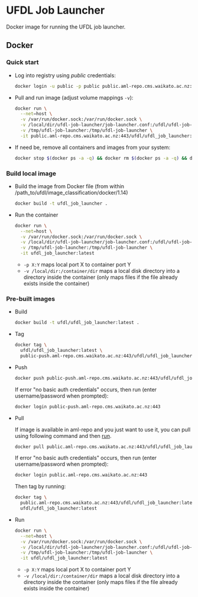 # UFDL Job Launcher

Docker image for running the UFDL job launcher.
 

## Docker

### Quick start

* Log into registry using *public* credentials:

  ```bash
  docker login -u public -p public public.aml-repo.cms.waikato.ac.nz:443 
  ```

* Pull and run image (adjust volume mappings `-v`):

  ```bash
  docker run \
    --net=host \
    -v /var/run/docker.sock:/var/run/docker.sock \
    -v /local/dir/ufdl-job-launcher/job-launcher.conf:/ufdl/ufdl-job-launcher/examples/job-launcher-example.conf \
    -v /tmp/ufdl-job-launcher:/tmp/ufdl-job-launcher \
    -it public.aml-repo.cms.waikato.ac.nz:443/ufdl/ufdl_job_launcher:latest
  ```

* If need be, remove all containers and images from your system:

  ```bash
  docker stop $(docker ps -a -q) && docker rm $(docker ps -a -q) && docker system prune -a
  ```


### Build local image

* Build the image from Docker file (from within /path_to/ufdl/image_classification/docker/1.14)

  ```bash
  docker build -t ufdl_job_launcher .
  ```

* Run the container

  ```bash
  docker run \
    --net=host \
    -v /var/run/docker.sock:/var/run/docker.sock \
    -v /local/dir/ufdl-job-launcher/job-launcher.conf:/ufdl/ufdl-job-launcher/examples/job-launcher-example.conf \
    -v /tmp/ufdl-job-launcher:/tmp/ufdl-job-launcher \
    -it ufdl_job_launcher:latest
  ```
  * `-p X:Y` maps local port X to container port Y 
  * `-v /local/dir:/container/dir` maps a local disk directory into a directory inside the container
    (only maps files if the file already exists inside the container)

### Pre-built images

* Build

  ```bash
  docker build -t ufdl/ufdl_job_launcher:latest .
  ```
  
* Tag

  ```bash
  docker tag \
    ufdl/ufdl_job_launcher:latest \
    public-push.aml-repo.cms.waikato.ac.nz:443/ufdl/ufdl_job_launcher:latest
  ```
  
* Push

  ```bash
  docker push public-push.aml-repo.cms.waikato.ac.nz:443/ufdl/ufdl_job_launcher:latest
  ```
  If error "no basic auth credentials" occurs, then run (enter username/password when prompted):
  
  ```bash
  docker login public-push.aml-repo.cms.waikato.ac.nz:443
  ```
  
* Pull

  If image is available in aml-repo and you just want to use it, you can pull using following command and then [run](#run).

  ```bash
  docker pull public.aml-repo.cms.waikato.ac.nz:443/ufdl/ufdl_job_launcher:latest
  ```
  If error "no basic auth credentials" occurs, then run (enter username/password when prompted):
  
  ```bash
  docker login public.aml-repo.cms.waikato.ac.nz:443
  ```
  Then tag by running:
  
  ```bash
  docker tag \
    public.aml-repo.cms.waikato.ac.nz:443/ufdl/ufdl_job_launcher:latest \
    ufdl/ufdl_job_launcher:latest
  ```

* <a name="run">Run</a>

  ```bash
  docker run \
    --net=host \
    -v /var/run/docker.sock:/var/run/docker.sock \
    -v /local/dir/ufdl-job-launcher/job-launcher.conf:/ufdl/ufdl-job-launcher/examples/job-launcher-example.conf \
    -v /tmp/ufdl-job-launcher:/tmp/ufdl-job-launcher \
    -it ufdl/ufdl_job_launcher:latest
  ```
  * `-p X:Y` maps local port X to container port Y 
  * `-v /local/dir:/container/dir` maps a local disk directory into a directory inside the container
    (only maps files if the file already exists inside the container)
